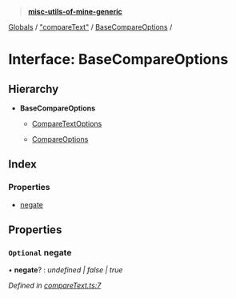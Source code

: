 > **[misc-utils-of-mine-generic](../README.md)**

[Globals](../globals.md) / ["compareText"](../modules/_comparetext_.md) / [BaseCompareOptions](_comparetext_.basecompareoptions.md) /

# Interface: BaseCompareOptions

## Hierarchy

* **BaseCompareOptions**

  * [CompareTextOptions](_comparetext_.comparetextoptions.md)

  * [CompareOptions](_comparetext_.compareoptions.md)

## Index

### Properties

* [negate](_comparetext_.basecompareoptions.md#optional-negate)

## Properties

### `Optional` negate

• **negate**? : *undefined | false | true*

*Defined in [compareText.ts:7](https://github.com/cancerberoSgx/misc-utils-of-mine/blob/b63bcad/misc-utils-of-mine-generic/src/compareText.ts#L7)*